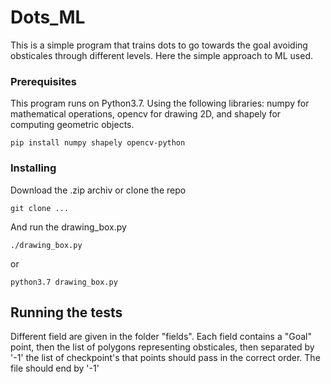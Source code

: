 # Dots_ML
This is a simple program that trains dots to go towards the goal avoiding obsticales through different levels.
Here the simple approach to ML used.

### Prerequisites

This program runs on Python3.7.
Using the following libraries: numpy  for mathematical operations,
                               opencv for drawing 2D,
                           and shapely for computing geometric objects.

```
pip install numpy shapely opencv-python

```

### Installing

Download the .zip archiv or clone the repo

```
git clone ...
```

And run the drawing_box.py

```
./drawing_box.py
```
or
```
python3.7 drawing_box.py
```

## Running the tests

Different field are given in the folder "fields". 
Each field contains a "Goal" point, then the list of polygons representing obsticales,
then separated by '-1' the list of checkpoint's that points should pass in the correct order.
The file should end by '-1'

